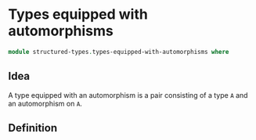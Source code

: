 # Types equipped with automorphisms

```agda
module structured-types.types-equipped-with-automorphisms where
```

## Idea

A type equipped with an automorphism is a pair consisting of a type `A` and an
automorphism on `A`.

## Definition
